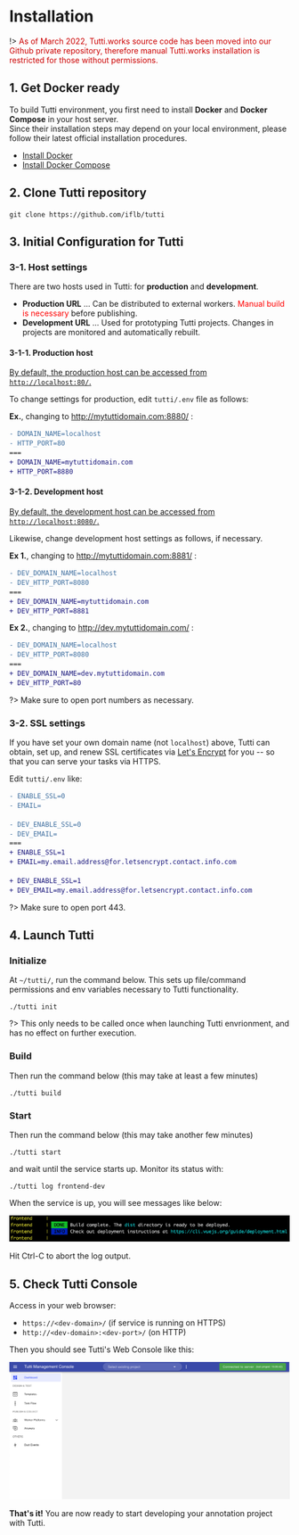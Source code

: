 # Installation

!> <span style="color:#c00;">As of March 2022, Tutti.works source code has been moved into our Github private repository, therefore manual Tutti.works installation is restricted for those without permissions.</span>

## 1. Get Docker ready

To build Tutti environment, you first need to install **Docker** and **Docker Compose** in your host server.  
Since their installation steps may depend on your local environment, please follow their latest official installation procedures.

- [Install Docker](https://docs.docker.com/get-docker/)
- [Install Docker Compose](https://docs.docker.com/compose/install/)

## 2. Clone Tutti repository

```
git clone https://github.com/iflb/tutti
```

## 3. Initial Configuration for Tutti

### 3-1. Host settings

There are two hosts used in Tutti: for **production** and **development**.

- **Production URL** ... Can be distributed to external workers. <span style="color:red">Manual build is necessary</span> before publishing.
- **Development URL** ... Used for prototyping Tutti projects. Changes in projects are monitored and automatically rebuilt.

#### 3-1-1. Production host

<u>By default, the production host can be accessed from `http://localhost:80/`.</u>

To change settings for production, edit `tutti/.env` file as follows:

**Ex.**, changing to http://mytuttidomain.com:8880/ :

```diff
- DOMAIN_NAME=localhost
- HTTP_PORT=80
===
+ DOMAIN_NAME=mytuttidomain.com
+ HTTP_PORT=8880
```

#### 3-1-2. Development host

<u>By default, the development host can be accessed from `http://localhost:8080/`.</u>

Likewise, change development host settings as follows, if necessary.

**Ex 1.**, changing to http://mytuttidomain.com:8881/ :

```diff
- DEV_DOMAIN_NAME=localhost
- DEV_HTTP_PORT=8080
===
+ DEV_DOMAIN_NAME=mytuttidomain.com
+ DEV_HTTP_PORT=8881
```

**Ex 2.**, changing to http://dev.mytuttidomain.com/ :

```diff
- DEV_DOMAIN_NAME=localhost
- DEV_HTTP_PORT=8080
===
+ DEV_DOMAIN_NAME=dev.mytuttidomain.com
+ DEV_HTTP_PORT=80
```

?> Make sure to open port numbers as necessary.

### 3-2. SSL settings

If you have set your own domain name (not `localhost`) above, Tutti can obtain, set up, and renew SSL certificates via [Let's Encrypt](https://letsencrypt.org) for you -- so that you can serve your tasks via HTTPS.

Edit `tutti/.env` like:

```diff
- ENABLE_SSL=0
- EMAIL=

- DEV_ENABLE_SSL=0
- DEV_EMAIL=
===
+ ENABLE_SSL=1
+ EMAIL=my.email.address@for.letsencrypt.contact.info.com

+ DEV_ENABLE_SSL=1
+ DEV_EMAIL=my.email.address@for.letsencrypt.contact.info.com
```

?> Make sure to open port 443.

## 4. Launch Tutti

### Initialize

At `~/tutti/`, run the command below. This sets up file/command permissions and env variables necessary to Tutti functionality.

```
./tutti init
```

?> This only needs to be called once when launching Tutti envrionment, and has no effect on further execution.

### Build

Then run the command below (this may take at least a few minutes)

```
./tutti build
```

### Start

Then run the command below (this may take another few minutes)

```
./tutti start
```

and wait until the service starts up. Monitor its status with:

```
./tutti log frontend-dev
```

When the service is up, you will see messages like below:

<img src="./_media/vue-ready-output.png" />

Hit Ctrl-C to abort the log output.

## 5. Check Tutti Console

Access in your web browser:

- `https://<dev-domain>/` (if service is running on HTTPS)
- `http://<dev-domain>:<dev-port>/` (on HTTP)

Then you should see Tutti's Web Console like this:

<img src="./_media/console-ready-screenshot.png" width="700" />

**That's it!** You are now ready to start developing your annotation project with Tutti.
